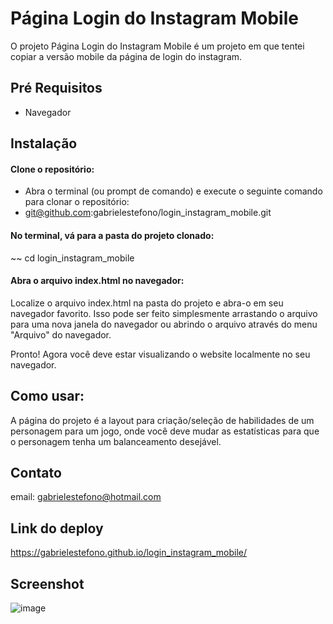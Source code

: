 # Página Login do Instagram Mobile

O projeto Página Login do Instagram Mobile é um projeto em que tentei copiar a versão mobile da página de login do instagram.

## Pré Requisitos
* Navegador

## Instalação

#### Clone o repositório:
* Abra o terminal (ou prompt de comando) e execute o seguinte comando para clonar o repositório:
* git@github.com:gabrielestefono/login_instagram_mobile.git
#### No terminal, vá para a pasta do projeto clonado:
~~ cd login_instagram_mobile
#### Abra o arquivo index.html no navegador:
Localize o arquivo index.html na pasta do projeto e abra-o em seu navegador favorito. Isso pode ser feito simplesmente arrastando o arquivo para uma nova janela do navegador ou abrindo o arquivo através do menu "Arquivo" do navegador.

Pronto! Agora você deve estar visualizando o website localmente no seu navegador.

## Como usar:

A página do projeto é a layout para criação/seleção de habilidades de um personagem para um jogo, onde você deve mudar as estatísticas para que o personagem tenha um balanceamento desejável.

## Contato

email: gabrielestefono@hotmail.com

## Link do deploy
https://gabrielestefono.github.io/login_instagram_mobile/

## Screenshot
![image](https://user-images.githubusercontent.com/104292192/232771242-6999fbf0-0dcd-43b5-bf38-cb02dd4395dd.png)

